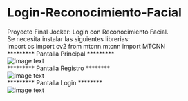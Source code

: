 # Login-Reconocimiento-Facial
Proyecto Final Jocker: Login con Reconocimiento Facial.
<br> 
Se necesita instalar las siguientes librerias:<br> 
import os
import cv2
from mtcnn.mtcnn import MTCNN
<br> 
********* Pantalla Principal *********
<br> 
![Image text](https://github.com/c-freed/Login-Reconocimiento-Facial/blob/20bd9832ab4153c0c92681c4fbd2e8ac80b65acf/imagenes/pantalla-principal.png)
<br> 
********* Pantalla Registro ********
<br> 
![Image text](https://github.com/c-freed/Login-Reconocimiento-Facial/blob/main/imagenes/registro.png)
<br> 
********* Pantalla Login ********
<br> 
![Image text](https://github.com/c-freed/Login-Reconocimiento-Facial/blob/main/imagenes/login.png)
